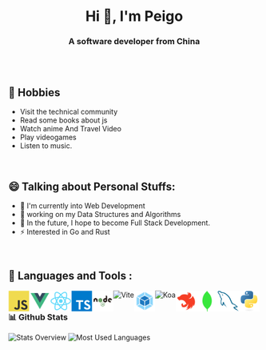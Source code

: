 <h1 align="center">Hi 👋, I'm Peigo</h1>
<h3 align="center">A software developer from China</h3>

<br/>
<br/>

## 📅 Hobbies
- Visit the technical community
- Read some books about js
- Watch anime And Travel Video
- Play videogames
- Listen to music.

<br/>

## 😄 Talking about Personal Stuffs:
- 🌱 I'm currently into Web Development
- 🔭 working on my Data Structures and Algorithms
- 🚀 In the future, I hope to become Full Stack Development.
- ⚡ Interested in Go and Rust

<br/>

## 🔨 Languages and Tools :
<a href="https://developer.mozilla.org/en-US/docs/Web/JavaScript" target="_blank"><img align="left" alt="JavaScript" height ="42px" src= "./assets/javascript-original.svg"></a>
<a href="https://vuejs.org/" target="_blank"> <img align="left" alt="Vue" height="42px" src="./assets/vue.svg"></a>
<a href="https://reactjs.org/" target="_blank"> <img align="left" alt="React" height="42px" src="./assets/react-original.svg"></a>
<a href="https://www.typescriptlang.org/" target="_blank"><img align="left" alt="Typescirpt" height ="42px" src="./assets/typescript-original.svg"></a>
<a href="https://nodejs.org" target="_blank"><img align="left" alt="Node.js" height ="42px" src="./assets/nodejs.svg"></a>
<a href="https://vitejs.dev/" target="_blank"><img align="left" alt="Vite" height ="42px" src="https://vitejs.dev/logo.svg"></a>
<a href="https://webpack.js.org/" target="_blank"><img align="left" alt="Webpack" height ="42px" src="./assets/webpack.svg"></a>
<a href="https://koajs.com/" target="_blank"><img align="left" alt="Koa" height ="42px" src="https://koa.bootcss.com/public/images/koa-logo.png"></a>
<a href="https://nestjs.com/" target="_blank"><img align="left" alt="Nest.js" height ="42px" src="./assets/nest-service.svg"></a>
<a href="https://www.mongodb.com/" target="_blank"> <img src="./assets/mongodb.svg" align="left" alt="MongoDB" height='42px'/> </a>
<a href="https://www.mysql.com/" target="_blank"> <img src="./assets/mysql-original.svg" align="left" alt="MySQL" height='42px'/> </a>
<a href="https://www.python.org" target="_blank"><img align="left" alt="Python" height ="42px" src="./assets/python-original.svg"></a>

<br/>

### 📊 Github Stats
![Stats Overview](https://github-readme-stats.vercel.app/api?username=candane&count_private=true&show_icons=true&include_all_commits=true)
![Most Used Languages](https://github-readme-stats.vercel.app/api/top-langs/?username=candane&hide=TeX&layout=compact)

<br/>

<!--
**Candane/candane** is a ✨ _special_ ✨ repository because its `README.md` (this file) appears on your GitHub profile.

Here are some ideas to get you started:

- 🔭 I’m currently working on ...
- 🌱 I’m currently learning ...
- 👯 I’m looking to collaborate on ...
- 🤔 I’m looking for help with ...
- 💬 Ask me about ...
- 📫 How to reach me: ...
- 😄 Pronouns: ...
- ⚡ Fun fact: ...
-->
